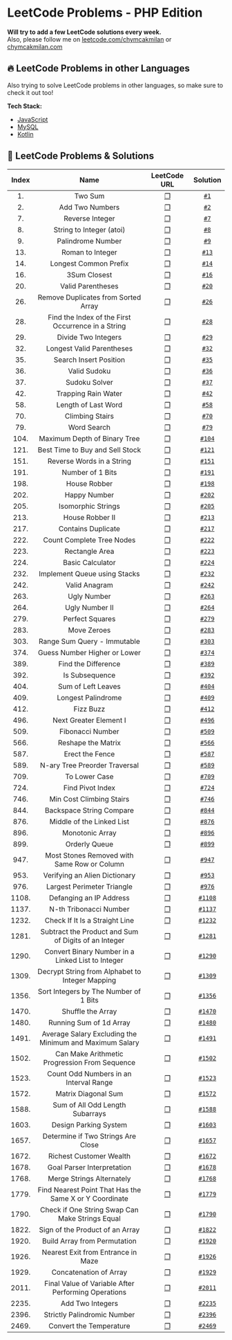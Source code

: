 # LeetCode Problems - PHP Edition
**Will try to add a few LeetCode solutions every week.**   
Also, please follow me on [leetcode.com/chymcakmilan](https://leetcode.com/chymcakmilan/) or [chymcakmilan.com](https://chymcakmilan.com)

## 🔥 LeetCode Problems in other Languages
Also trying to solve LeetCode problems in other languages, so make sure to check it out too!  

**Tech Stack:**  
+ [JavaScript](../JavaScript)
+ [MySQL](../MysQL)
+ [Kotlin](../Kotlin)  

## 📝 LeetCode Problems & Solutions

| Index | Name | LeetCode URL | Solution |
| :---: |:----:|:------------:|:--------:|
| 1. | Two Sum | [❐](https://leetcode.com/problems/two-sum/) | [`#1`](solutions/1.md) |
| 2. | Add Two Numbers | [❐](https://leetcode.com/problems/add-two-numbers/) | [`#2`](solutions/2.md) |
| 7. | Reverse Integer | [❐](https://leetcode.com/problems/reverse-integer/) | [`#7`](solutions/7.md) |
| 8. | String to Integer (atoi) | [❐](https://leetcode.com/problems/string-to-integer-atoi/) | [`#8`](solutions/8.md) |
| 9. | Palindrome Number | [❐](https://leetcode.com/problems/palindrome-number/) | [`#9`](solutions/9.md) |
| 13. | Roman to Integer | [❐](https://leetcode.com/problems/roman-to-integer/) | [`#13`](solutions/13.md) |
| 14. | Longest Common Prefix | [❐](https://leetcode.com/problems/longest-common-prefix/) | [`#14`](solutions/14.md) |
| 16. | 3Sum Closest | [❐](https://leetcode.com/problems/3sum-closest/) | [`#16`](solutions/16.md) |
| 20. | Valid Parentheses | [❐](https://leetcode.com/problems/valid-parentheses/) | [`#20`](solutions/20.md) |
| 26. | Remove Duplicates from Sorted Array | [❐](https://leetcode.com/problems/remove-duplicates-from-sorted-array/) | [`#26`](solutions/26.md) |
| 28. | Find the Index of the First Occurrence in a String | [❐](https://leetcode.com/problems/find-the-index-of-the-first-occurrence-in-a-string/) | [`#28`](solutions/28.md) |
| 29. | Divide Two Integers | [❐](https://leetcode.com/problems/divide-two-integers/) | [`#29`](solutions/29.md) |
| 32. | Longest Valid Parentheses | [❐](https://leetcode.com/problems/longest-valid-parentheses/) | [`#32`](solutions/32.md) |
| 35. | Search Insert Position | [❐](https://leetcode.com/problems/search-insert-position/) | [`#35`](solutions/35.md) |
| 36. | Valid Sudoku | [❐](https://leetcode.com/problems/valid-sudoku/) | [`#36`](solutions/36.md) |
| 37. | Sudoku Solver | [❐](https://leetcode.com/problems/sudoku-solver/) | [`#37`](solutions/37.md) |
| 42. | Trapping Rain Water | [❐](https://leetcode.com/problems/trapping-rain-water/) | [`#42`](solutions/42.md) |
| 58. | Length of Last Word | [❐](https://leetcode.com/problems/length-of-last-word/) | [`#58`](solutions/58.md) |
| 70. | Climbing Stairs | [❐](https://leetcode.com/problems/climbing-stairs/) | [`#70`](solutions/70.md) |
| 79. | Word Search | [❐](https://leetcode.com/problems/word-search/) | [`#79`](solutions/79.md) |
| 104. | Maximum Depth of Binary Tree | [❐](https://leetcode.com/problems/maximum-depth-of-binary-tree/) | [`#104`](solutions/104.md) |
| 121. | Best Time to Buy and Sell Stock | [❐](https://leetcode.com/problems/best-time-to-buy-and-sell-stock/) | [`#121`](solutions/121.md) |
| 151. | Reverse Words in a String | [❐](https://leetcode.com/problems/reverse-words-in-a-string/) | [`#151`](solutions/151.md) |
| 191. | Number of 1 Bits | [❐](https://leetcode.com/problems/number-of-1-bits/) | [`#191`](solutions/191.md) |
| 198. | House Robber | [❐](https://leetcode.com/problems/house-robber/) | [`#198`](solutions/198.md) |
| 202. | Happy Number | [❐](https://leetcode.com/problems/happy-number/) | [`#202`](solutions/202.md) |
| 205. | Isomorphic Strings | [❐](https://leetcode.com/problems/isomorphic-strings/) | [`#205`](solutions/205.md) |
| 213. | House Robber II | [❐](https://leetcode.com/problems/house-robber-ii/) | [`#213`](solutions/213.md) |
| 217. | Contains Duplicate | [❐](https://leetcode.com/problems/contains-duplicate/) | [`#217`](solutions/217.md) |
| 222. | Count Complete Tree Nodes | [❐](https://leetcode.com/problems/count-complete-tree-nodes/) | [`#222`](solutions/222.md) |
| 223. | Rectangle Area | [❐](https://leetcode.com/problems/rectangle-area/) | [`#223`](solutions/223.md) |
| 224. | Basic Calculator | [❐](https://leetcode.com/problems/basic-calculator/) | [`#224`](solutions/224.md) |
| 232. | Implement Queue using Stacks | [❐](https://leetcode.com/problems/implement-queue-using-stacks/) | [`#232`](solutions/232.md) |
| 242. | Valid Anagram | [❐](https://leetcode.com/problems/valid-anagram/) | [`#242`](solutions/242.md) |
| 263. | Ugly Number | [❐](https://leetcode.com/problems/ugly-number/) | [`#263`](solutions/263.md) |
| 264. | Ugly Number II | [❐](https://leetcode.com/problems/ugly-number-ii/) | [`#264`](solutions/264.md) |
| 279. | Perfect Squares | [❐](https://leetcode.com/problems/perfect-squares/) | [`#279`](solutions/279.md) |
| 283. | Move Zeroes | [❐](https://leetcode.com/problems/move-zeroes/) | [`#283`](solutions/283.md) |
| 303. | Range Sum Query - Immutable | [❐](https://leetcode.com/problems/range-sum-query-immutable/) | [`#303`](solutions/303.md) |
| 374. | Guess Number Higher or Lower | [❐](https://leetcode.com/problems/guess-number-higher-or-lower/) | [`#374`](solutions/374.md) |
| 389. | Find the Difference | [❐](https://leetcode.com/problems/find-the-difference/) | [`#389`](solutions/389.md) |
| 392. | Is Subsequence | [❐](https://leetcode.com/problems/is-subsequence/) | [`#392`](solutions/392.md) |
| 404. | Sum of Left Leaves | [❐](https://leetcode.com/problems/sum-of-left-leaves/) | [`#404`](solutions/404.md) |
| 409. | Longest Palindrome | [❐](https://leetcode.com/problems/longest-palindrome/) | [`#409`](solutions/409.md) |
| 412. | Fizz Buzz | [❐](https://leetcode.com/problems/fizz-buzz/) | [`#412`](solutions/412.md) |
| 496. | Next Greater Element I | [❐](https://leetcode.com/problems/next-greater-element-i/) | [`#496`](solutions/496.md) |
| 509. | Fibonacci Number | [❐](https://leetcode.com/problems/fibonacci-number/) | [`#509`](solutions/509.md) |
| 566. | Reshape the Matrix | [❐](https://leetcode.com/problems/reshape-the-matrix/) | [`#566`](solutions/566.md) |
| 587. | Erect the Fence | [❐](https://leetcode.com/problems/erect-the-fence/) | [`#587`](solutions/587.md) |
| 589. | N-ary Tree Preorder Traversal | [❐](https://leetcode.com/problems/n-ary-tree-preorder-traversal/) | [`#589`](solutions/589.md) |
| 709. | To Lower Case | [❐](https://leetcode.com/problems/to-lower-case/) | [`#709`](solutions/709.md) |
| 724. | Find Pivot Index | [❐](https://leetcode.com/problems/find-pivot-index/) | [`#724`](solutions/724.md) |
| 746. | Min Cost Climbing Stairs | [❐](https://leetcode.com/problems/min-cost-climbing-stairs/) | [`#746`](solutions/746.md) |
| 844. | Backspace String Compare | [❐](https://leetcode.com/problems/backspace-string-compare/) | [`#844`](solutions/844.md) |
| 876. | Middle of the Linked List | [❐](https://leetcode.com/problems/middle-of-the-linked-list/) | [`#876`](solutions/876.md) |
| 896. | Monotonic Array | [❐](https://leetcode.com/problems/monotonic-array/) | [`#896`](solutions/896.md) |
| 899. | Orderly Queue | [❐](https://leetcode.com/problems/orderly-queue/) | [`#899`](solutions/899.md) |
| 947. | Most Stones Removed with Same Row or Column | [❐](https://leetcode.com/problems/most-stones-removed-with-same-row-or-column/) | [`#947`](solutions/947.md) |
| 953. | Verifying an Alien Dictionary | [❐](https://leetcode.com/problems/verifying-an-alien-dictionary/) | [`#953`](solutions/953.md) |
| 976. | Largest Perimeter Triangle | [❐](https://leetcode.com/problems/largest-perimeter-triangle/) | [`#976`](solutions/976.md) |
| 1108. | Defanging an IP Address | [❐](https://leetcode.com/problems/defanging-an-ip-address/) | [`#1108`](solutions/1108.md) |
| 1137. | N-th Tribonacci Number | [❐](https://leetcode.com/problems/n-th-tribonacci-number/) | [`#1137`](solutions/1137.md) |
| 1232. | Check If It Is a Straight Line | [❐](https://leetcode.com/problems/check-if-it-is-a-straight-line/) | [`#1232`](solutions/1232.md) |
| 1281. | Subtract the Product and Sum of Digits of an Integer | [❐](https://leetcode.com/problems/subtract-the-product-and-sum-of-digits-of-an-integer/) | [`#1281`](solutions/1281.md) |
| 1290. | Convert Binary Number in a Linked List to Integer | [❐](https://leetcode.com/problems/convert-binary-number-in-a-linked-list-to-integer/) | [`#1290`](solutions/1290.md) |
| 1309. | Decrypt String from Alphabet to Integer Mapping | [❐](https://leetcode.com/problems/decrypt-string-from-alphabet-to-integer-mapping/) | [`#1309`](solutions/1309.md) |
| 1356. | Sort Integers by The Number of 1 Bits | [❐](https://leetcode.com/problems/sort-integers-by-the-number-of-1-bits/) | [`#1356`](solutions/1356.md) |
| 1470. | Shuffle the Array | [❐](https://leetcode.com/problems/shuffle-the-array/) | [`#1470`](solutions/1470.md) |
| 1480. | Running Sum of 1d Array | [❐](https://leetcode.com/problems/running-sum-of-1d-array/) | [`#1480`](solutions/1480.md) |
| 1491. | Average Salary Excluding the Minimum and Maximum Salary | [❐](https://leetcode.com/problems/average-salary-excluding-the-minimum-and-maximum-salary/) | [`#1491`](solutions/1491.md) |
| 1502. | Can Make Arithmetic Progression From Sequence | [❐](https://leetcode.com/problems/can-make-arithmetic-progression-from-sequence/) | [`#1502`](solutions/1502.md) |
| 1523. | Count Odd Numbers in an Interval Range | [❐](https://leetcode.com/problems/count-odd-numbers-in-an-interval-range/) | [`#1523`](solutions/1523.md) |
| 1572. | Matrix Diagonal Sum | [❐](https://leetcode.com/problems/matrix-diagonal-sum/) | [`#1572`](solutions/1572.md) |
| 1588. | Sum of All Odd Length Subarrays | [❐](https://leetcode.com/problems/sum-of-all-odd-length-subarrays/) | [`#1588`](solutions/1588.md) |
| 1603. | Design Parking System | [❐](https://leetcode.com/problems/design-parking-system/) | [`#1603`](solutions/1603.md) |
| 1657. | Determine if Two Strings Are Close | [❐](https://leetcode.com/problems/determine-if-two-strings-are-close/) | [`#1657`](solutions/1657.md) |
| 1672. | Richest Customer Wealth | [❐](https://leetcode.com/problems/richest-customer-wealth/) | [`#1672`](solutions/1672.md) |
| 1678. | Goal Parser Interpretation | [❐](https://leetcode.com/problems/goal-parser-interpretation/) | [`#1678`](solutions/1678.md) |
| 1768. | Merge Strings Alternately | [❐](https://leetcode.com/problems/merge-strings-alternately/) | [`#1768`](solutions/1768.md) |
| 1779. | Find Nearest Point That Has the Same X or Y Coordinate | [❐](https://leetcode.com/problems/find-nearest-point-that-has-the-same-x-or-y-coordinate/) | [`#1779`](solutions/1779.md) |
| 1790. | Check if One String Swap Can Make Strings Equal | [❐](https://leetcode.com/problems/check-if-one-string-swap-can-make-strings-equal/) | [`#1790`](solutions/1790.md) |
| 1822. | Sign of the Product of an Array | [❐](https://leetcode.com/problems/sign-of-the-product-of-an-array/) | [`#1822`](solutions/1822.md) |
| 1920. | Build Array from Permutation | [❐](https://leetcode.com/problems/build-array-from-permutation/) | [`#1920`](solutions/1920.md) |
| 1926. | Nearest Exit from Entrance in Maze | [❐](https://leetcode.com/problems/nearest-exit-from-entrance-in-maze/) | [`#1926`](solutions/1926.md) |
| 1929. | Concatenation of Array | [❐](https://leetcode.com/problems/concatenation-of-array/) | [`#1929`](solutions/1929.md) |
| 2011. | Final Value of Variable After Performing Operations | [❐](https://leetcode.com/problems/final-value-of-variable-after-performing-operations/) | [`#2011`](solutions/2011.md) |
| 2235. | Add Two Integers | [❐](https://leetcode.com/problems/add-two-integers/) | [`#2235`](solutions/2235.md) |
| 2396. | Strictly Palindromic Number | [❐](https://leetcode.com/problems/strictly-palindromic-number/) | [`#2396`](solutions/2396.md) |
| 2469. | Convert the Temperature | [❐](https://leetcode.com/problems/convert-the-temperature/) | [`#2469`](solutions/2469.md) |

